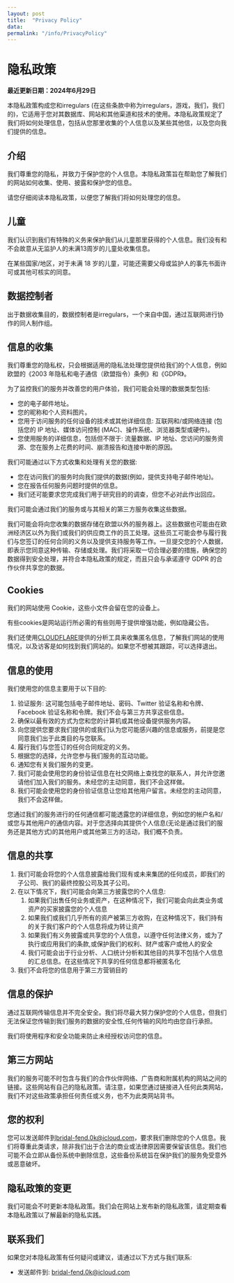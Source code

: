 ```yaml
---
layout: post
title:  "Privacy Policy"
data:
permalink: "/info/PrivacyPolicy"
---
```


# 隐私政策

**最近更新日期：2024年6月29日**

本隐私政策构成您和irregulars (在这些条款中称为irregulars，游戏，我们，我们的)，它适用于您对其数据库、网站和其他渠道和技术的使用。本隐私政策规定了我们将如何处理信息，包括从您那里收集的个人信息以及某些其他信，以及您向我们提供的信息。

## 介绍

我们尊重您的隐私，并致力于保护您的个人信息。本隐私政策旨在帮助您了解我们的网站如何收集、使用、披露和保护您的信息。

请您仔细阅读本隐私政策，以便您了解我们将如何处理您的信息。

## 儿童

我们认识到我们有特殊的义务来保护我们从儿童那里获得的个人信息。我们没有和不会故意从无监护人的未满13周岁的儿童处收集信息。

在某些国家/地区，对于未满 18 岁的儿童，可能还需要父母或监护人的事先书面许可或其他可核实的同意。

## 数据控制者

出于数据收集目的，数据控制者是irregulars，一个来自中国，通过互联网进行协作的同人制作组。

## 信息的收集

我们尊重您的隐私权，只会根据适用的隐私法处理您提供给我们的个人信息，例如欧盟的《2003 年隐私和电子通信（欧盟指令）条例》和《GDPR》。

为了监控我们的服务并改善您的用户体验，我们可能会处理的数据类型包括:

- 您的电子邮件地址。
- 您的昵称和个人资料图片。
- 您用于访问服务的任何设备的技术或其他详细信息: 互联网和/或网络连接 (包括您的 IP 地址、媒体访问控制 (MAC)、操作系统、浏览器类型或硬件)。
- 您使用服务的详细信息，包括但不限于: 流量数据、IP 地址、您访问的服务资源、您在服务上花费的时间、崩溃报告和连接中断的原因。

我们可能通过以下方式收集和处理有关您的数据:

- 您在访问我们的服务时向我们提供的数据(例如，提供支持电子邮件地址)。
- 您在报告任何服务问题时提供的信息。
- 我们还可能要求您完成我们用于研究目的的调查，但您不必对此作出回应。

我们可能会通过我们的服务或与其相关的第三方服务收集这些数据。

我们可能会将向您收集的数据存储在欧盟以外的服务器上。这些数据也可能由在欧洲经济区以外为我们或我们的供应商工作的员工处理。这些员工可能会参与履行我们与您签订的任何合同的义务以及提供支持服务等工作。一旦提交您的个人数据，即表示您同意这种传输、存储或处理。我们将采取一切合理必要的措施，确保您的数据得到安全处理，并符合本隐私政策的规定，而且只会与承诺遵守 GDPR 的合作伙伴共享您的数据。

## Cookies

我们的网站使用 Cookie，这些小文件会留在您的设备上。

有些cookies是网站运行所必需的有些则用于提供增强功能，例如隐藏公告。

我们还使用[CLOUDFLARE](https://www.cloudflare.com/)提供的分析工具来收集匿名信息，了解我们网站的使用情况，以及访客是如何找到我们网站的。如果您不想被其跟踪，可以选择退出。

## 信息的使用

我们使用您的信息主要用于以下目的:

1. 验证服务: 这可能包括电子邮件地址、密码、Twitter 验证名称和令牌、Facebook 验证名称和令牌。我们不会与第三方共享这些信息。
2. 确保以最有效的方式为您和您的计算机或其他设备提供服务内容。
3. 向您提供您要求我们提供的或我们认为您可能感兴趣的信息或服务，前提是您同意我们出于此类目的与您联系。
4. 履行我们与您签订的任何合同规定的义务。
5. 根据您的选择，允许您参与我们服务的互动功能。
6. 通知您有关我们服务的变更。
7. 我们可能会使用您的身份验证信息在社交网络上查找您的联系人，并允许您邀请他们加入我们的服务。未经您的主动同意，我们不会这样做。
8. 我们可能会使用您的身份验证信息让您给其他用户留言。未经您的主动同意，我们不会这样做。

您通过我们的服务进行的任何通信都可能透露您的详细信息，例如您的帐户名和/或您与其他用户的通信内容。对于您选择向其提供个人信息(无论是通过我们的服务还是其他方式)的其他用户或其他第三方的活动，我们概不负责。

## 信息的共享

1. 我们可能会将您的个人信息披露给我们现有或未来集团的任何成员，即我们的子公司、我们的最终控股公司及其子公司。
2. 在以下情况下，我们可能会向第三方披露您的个人信息:
   1. 如果我们出售任何业务或资产，在这种情况下，我们可能会向此类业务或资产的买家披露您的个人信息
   2. 如果我们或我们几乎所有的资产被第三方收购，在这种情况下，我们持有的关于我们客户的个人信息将成为转让资产
   3. 如果我们有义务披露或共享您的个人信息，以遵守任何法律义务，或为了执行或应用我们的条款,或保护我们的权利、财产或客户或他人的安全
   4. 我们可能会出于行业分析、人口统计分析和其他目的共享不包括个人信息的汇总信息。在这些情况下共享的任何信息都将被匿名化
3. 我们不会将您的信息用于第三方营销目的

## 信息的保护

通过互联网传输信息并不完全安全。我们将尽最大努力保护您的个人信息，但我们无法保证您传输到我们服务的数据的安全性,任何传输的风险均由您自行承担。

我们将使用程序和安全功能来防止未经授权访问您的信息。

## 第三方网站

我们的服务可能不时包含与我们的合作伙伴网络、广告商和附属机构的网站之间的链接。这些网站有自己的隐私政策。请注意，如果您通过链接进入任何此类网站，我们不对这些政策承担任何责任或义务，也不为此类网站背书。

## 您的权利

您可以发送邮件到<bridal-fend.0k@icloud.com>，要求我们删除您的个人信息。我们将尊重此类请求，除非我们出于合法的商业或法律原因需要保留该信息。我们也可能不会立即从备份系统中删除信息，这些备份系统旨在保护我们的服务免受意外或恶意破坏。

## 隐私政策的变更

我们可能会不时更新本隐私政策。我们会在网站上发布新的隐私政策，请定期查看本隐私政策以了解最新的隐私实践。

## 联系我们

如果您对本隐私政策有任何疑问或建议，请通过以下方式与我们联系:

- 发送邮件到: <bridal-fend.0k@icloud.com>
